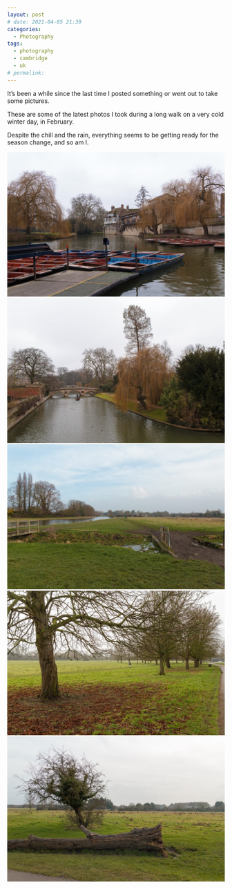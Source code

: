 ```yaml
---
layout: post
# date: 2021-04-05 21:39
categories:
  - Photography
tags:
  - photography
  - cambridge
  - uk
# permalink:
---
```

It’s been a while since the last time I posted something or went out to take some pictures.

These are some of the latest photos I took during a long walk on a very cold winter day, in February.

Despite the chill and the rain, everything seems to be getting ready for the season change, and so am I.

![River Cam and Punts](/assets/images/20170205-cambridge-img_4246.jpg)
![River Cam Quietness](/assets/images/20170205-cambridge-img_4236.jpg)
![Toward Fen Ditton](/assets/images/20170205-cambridge-img_4222.jpg)
![Fallen leaves](/assets/images/20170205-cambridge-img_42291.jpg)
![The Fallen Tree](/assets/images/20170205-cambridge-img_4223.jpg)